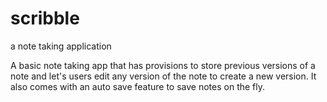 # scribble
a note taking application

A basic note taking app that has provisions to store previous versions of a note and let's users edit any version of the note to create a new version.
It also comes with an auto save feature to save notes on the fly.
